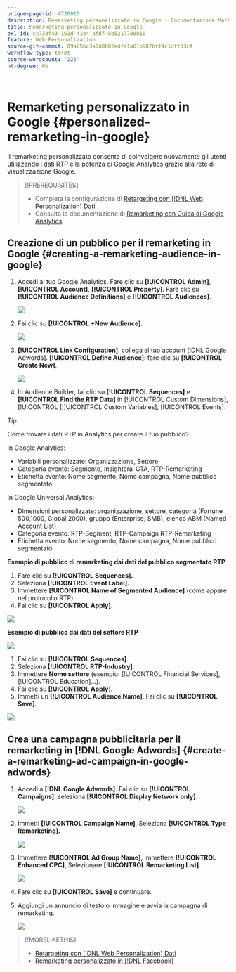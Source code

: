 ```yaml
---
unique-page-id: 4720810
description: Remarketing personalizzato in Google - Documentazione Marketo - Documentazione del prodotto
title: Remarketing personalizzato in Google
exl-id: cc733f43-161d-41e4-afdf-8b5217700810
feature: Web Personalization
source-git-commit: 09a656c3a0d0002edfa1a61b987bff4c1dff33cf
workflow-type: tm+mt
source-wordcount: '225'
ht-degree: 6%

---
```


# Remarketing personalizzato in Google {#personalized-remarketing-in-google}

Il remarketing personalizzato consente di coinvolgere nuovamente gli utenti utilizzando i dati RTP e la potenza di Google Analytics grazie alla rete di visualizzazione Google.

>[!PREREQUISITES]
>
>* Completa la configurazione di [Retargeting con [!DNL Web Personalization] Dati](/help/marketo/product-docs/web-personalization/website-retargeting/retargeting-with-web-personalization-data.md)
>* Consulta la documentazione di [Remarketing con Guida di Google Analytics](https://support.google.com/analytics/topic/2611283?hl=en&ref_topic=3413645).

## Creazione di un pubblico per il remarketing in Google {#creating-a-remarketing-audience-in-google}

1. Accedi al tuo Google Analytics. Fare clic su **[!UICONTROL Admin]**, **[!UICONTROL Account]**, **[!UICONTROL Property]**. Fare clic su **[!UICONTROL Audience Definitions]** e **[!UICONTROL Audiences]**.

   ![](assets/remarketing-ga-screenshots.jpg)

1. Fai clic su **[!UICONTROL +New Audience]**.

   ![](assets/image2015-1-15-17-3a26-3a40.png)

1. **[!UICONTROL Link Configuration]**: collega al tuo account [!DNL Google Adwords]. **[!UICONTROL Define Audience]**: fare clic su **[!UICONTROL Create New]**.

   ![](assets/image2015-1-15-17-3a32-3a4.png)

1. In Audience Builder, fai clic su **[!UICONTROL Sequences]** e **[!UICONTROL Find the RTP Data]** in [!UICONTROL Custom Dimensions], [!UICONTROL [!]UICONTROL Custom Variables], [!UICONTROL Events].

>[!TIP]
>
>Come trovare i dati RTP in Analytics per creare il tuo pubblico?
>
>In Google Analytics:
>
>* Variabili personalizzate: Organizzazione, Settore
>* Categoria evento: Segmento, Insightera-CTA, RTP-Remarketing
>* Etichetta evento: Nome segmento, Nome campagna, Nome pubblico segmentato
>
>In Google Universal Analytics:
>
>* Dimensioni personalizzate: organizzazione, settore, categoria (Fortune 500,1000, Global 2000), gruppo (Enterprise, SMB), elenco ABM (Named Account List)
>* Categoria evento: RTP-Segment, RTP-Campaign RTP-Remarketing
>* Etichetta evento: Nome segmento, Nome campagna, Nome pubblico segmentato

**Esempio di pubblico di remarketing dai dati del pubblico segmentato RTP**

1. Fare clic su **[!UICONTROL Sequences].**
1. Seleziona **[!UICONTROL Event Label].**
1. Immettere **[!UICONTROL Name of Segmented Audience]** (come appare nel protocollo RTP).
1. Fai clic su **[!UICONTROL Apply]**.

![](assets/image2015-2-10-14-3a51-3a43.png)

**Esempio di pubblico dai dati del settore RTP**

![](assets/image2015-1-15-17-3a36-3a5.png)

1. Fai clic su **[!UICONTROL Sequences]**.
1. Seleziona **[!UICONTROL RTP-Industry]**.
1. Immettere **Nome settore** (esempio: [!UICONTROL Financial Services], [!UICONTROL Education]...).
1. Fai clic su **[!UICONTROL Apply]**.
1. Immetti un **[!UICONTROL Audience Name]**. Fai clic su **[!UICONTROL Save]**.

![](assets/image2015-1-15-18-3a29-3a16.png)

## Crea una campagna pubblicitaria per il remarketing in [!DNL Google Adwords] {#create-a-remarketing-ad-campaign-in-google-adwords}

1. Accedi a **[!DNL Google Adwords]**. Fai clic su **[!UICONTROL Campaigns]**, seleziona **[!UICONTROL Display Network only]**.

   ![](assets/image2015-1-15-18-3a31-3a58.png)

1. Immetti **[!UICONTROL Campaign Name]**, Seleziona **[!UICONTROL Type Remarketing].**

   ![](assets/image2015-1-15-18-3a35-3a7.png)

1. Immettere **[!UICONTROL Ad Group Name],** immettere **[!UICONTROL Enhanced CPC]**, Selezionare **[!UICONTROL Remarketing List]**.

   ![](assets/image2015-1-15-18-3a51-3a57.png)

1. Fare clic su **[!UICONTROL Save]** e continuare.
1. Aggiungi un annuncio di testo o immagine e avvia la campagna di remarketing.

   ![](assets/image2015-1-15-18-3a47-3a21.png)

>[!MORELIKETHIS]
>
>* [Retargeting con [!DNL Web Personalization] Dati](/help/marketo/product-docs/web-personalization/website-retargeting/retargeting-with-web-personalization-data.md)
>* [Remarketing personalizzato in [!DNL Facebook]](/help/marketo/product-docs/web-personalization/website-retargeting/personalized-remarketing-in-facebook.md)

